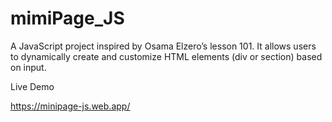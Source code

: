# mimiPage_JS
A JavaScript project inspired by Osama Elzero’s lesson 101. It allows users to dynamically create and customize HTML elements (div or section) based on input.


Live Demo 

https://minipage-js.web.app/
